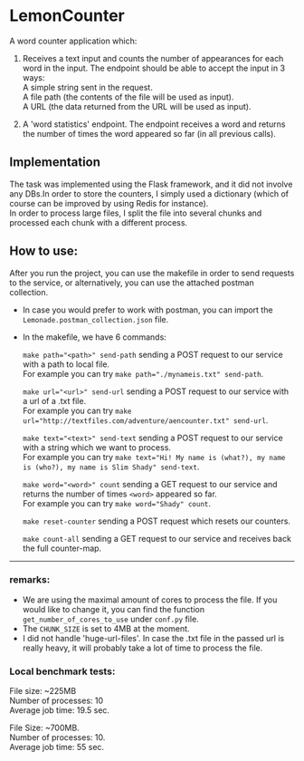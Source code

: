 # LemonCounter

A word counter application which:
1. Receives a text input and counts the number of appearances for each word in the input.
The endpoint should be able to accept the input in 3 ways:  
A simple string sent in the request.  
A file path (the contents of the file will be used as input).  
A URL (the data returned from the URL will be used as input).

2.  A 'word statistics' endpoint. The endpoint receives a word and returns the number of times the word appeared so far 
(in all previous calls).


## Implementation
The task was implemented using the Flask framework, and it did not involve any DBs.In order to store the counters, 
I simply used a dictionary (which of course can be improved by using Redis for instance).  
In order to process large files, I split the file into several chunks and processed each chunk with a different process.

## How to use:
After you run the project, you can use the makefile in order to send requests to the service, or alternatively, 
you can use the attached postman collection.

- In case you would prefer to work with postman, you can import the `Lemonade.postman_collection.json` file. 

- In the makefile, we have 6 commands:  
  
    `make path="<path>" send-path` sending a POST request to our service with a path to local file.  
    For example you can try `make path="./mynameis.txt" send-path`.  
    
    `make url="<url>" send-url` sending a POST request to our service with a url of a .txt file.   
    For example you can try `make url="http://textfiles.com/adventure/aencounter.txt" send-url`.  
    
    `make text="<text>" send-text` sending a POST request to our service with a string which we want to process.   
    For example you can try `make text="Hi! My name is (what?), my name is (who?), my name is Slim Shady" send-text`.  
    
    `make word="<word>" count` sending a GET request to our service and returns the number of times `<word>` appeared so
     far.  
    For example you can try `make word="Shady" count`.  
    
    `make reset-counter` sending a POST request which resets our counters.  
    
    `make count-all` sending a GET request to our service and receives back the full counter-map.

 

 
--- 
### remarks:
-  We are using the maximal amount of cores to process the file.
If you would like to change it, you can find the function `get_number_of_cores_to_use` under `conf.py` file.
- The `CHUNK_SIZE` is set to 4MB at the moment.  
- I did not handle 'huge-url-files'. In case the .txt file in the passed url is really heavy, it will probably take a 
lot of time to process the file. 

### Local benchmark tests:

File size: ~225MB  
Number of processes: 10  
Average job time: 19.5 sec.

File Size: ~700MB.  
Number of processes: 10.  
Average job time: 55 sec.
